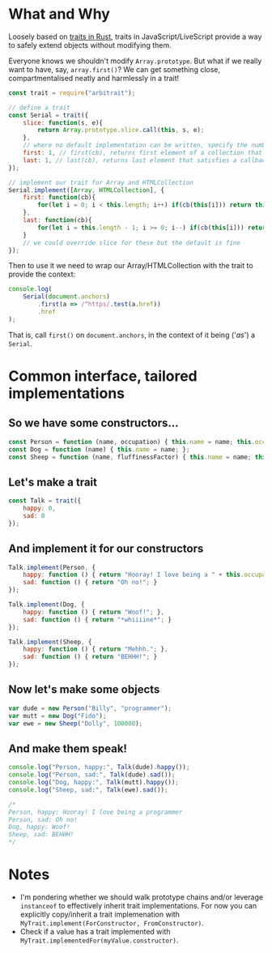 What and Why
============

Loosely based on [traits in Rust](https://doc.rust-lang.org/book/second-edition/ch10-02-traits.html), traits in JavaScript/LiveScript provide a way to safely extend objects without modifying them.

Everyone knows we shouldn't modify `Array.prototype`. But what if we really want to have, say, `array.first()`? We can get something close, compartmentalised neatly and harmlessly in a trait!

```js
const trait = require("arbitrait");

// define a trait
const Serial = trait({
    slice: function(s, e){
        return Array.prototype.slice.call(this, s, e);
    },
    // where no default implementation can be written, specify the number of arguments a method should take
    first: 1, // first(cb), returns first element of a collection that satisfies a callback
    last: 1, // last(cb), returns last element that satisfies a callback
});

// implement our trait for Array and HTMLCollection
Serial.implement([Array, HTMLCollection], {
    first: function(cb){
        for(let i = 0; i < this.length; i++) if(cb(this[i])) return this[i];
    },
    last: function(cb){
        for(let i = this.length - 1; i >= 0; i--) if(cb(this[i])) return this[i];
    }
    // we could override slice for these but the default is fine
});
```

Then to use it we need to wrap our Array/HTMLCollection with the trait to provide the context:

```js
console.log(
    Serial(document.anchors)
        .first(a => /^https/.test(a.href))
        .href
);
```

That is, call `first()` on `document.anchors`, in the context of it being ('*as*') a `Serial`.

Common interface, tailored implementations
==========================================

So we have some constructors...
-------------------------------
```js
const Person = function (name, occupation) { this.name = name; this.occupation = occupation };
const Dog = function (name) { this.name = name; };
const Sheep = function (name, fluffinessFactor) { this.name = name; this.fluffinessFactor = fluffinessFactor };
```


Let's make a trait
------------------

```js
const Talk = trait({
    happy: 0,
    sad: 0
});
```

And implement it for our constructors
-------------------------------------
```js
Talk.implement(Person, {
    happy: function () { return "Hooray! I love being a " + this.occupation; },
    sad: function () { return "Oh no!"; }
});

Talk.implement(Dog, {
    happy: function () { return "Woof!"; },
    sad: function () { return "*whiiiine*"; }
});

Talk.implement(Sheep, {
    happy: function () { return "Mehhh."; },
    sad: function () { return "BEHHH!"; }
});
```

Now let's make some objects
---------------------------
```js
var dude = new Person("Billy", "programmer");
var mutt = new Dog("Fido");
var ewe = new Sheep("Dolly", 100000);
```

And make them speak!
--------------------
```js
console.log("Person, happy:", Talk(dude).happy());
console.log("Person, sad:", Talk(dude).sad());
console.log("Dog, happy:", Talk(mutt).happy());
console.log("Sheep, sad:", Talk(ewe).sad());

/*
Person, happy: Hooray! I love being a programmer
Person, sad: Oh no!
Dog, happy: Woof!
Sheep, sad: BEHHH!
*/

```

Notes
=====

* I'm pondering whether we should walk prototype chains and/or leverage `instanceof` to effectively inherit trait implementations. For now you can explicitly copy/inherit a trait implemenation with `MyTrait.implement(ForConstructor, FromConstructor)`.
* Check if a value has a trait implemented with `MyTrait.implementedFor(myValue.constructor)`.